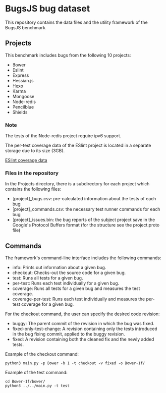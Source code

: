 # BugsJS bug dataset

This repository contains the data files and the utility framework of the BugsJS benchmark.

## Projects

This benchmark includes bugs from the following 10 projects:

* Bower
* Eslint
* Express
* Hessian.js
* Hexo
* Karma
* Mongoose
* Node-redis
* Pencilblue
* Shields

### Note

The tests of the Node-redis project require ipv6 support.

The per-test coverage data of the ESlint project is located in a separate storage due to its size (3GB).

[ESlint coverage data](https://www.inf.u-szeged.hu/~pgyimesi/bugsjs/Eslint.7z)


### Files in the repository

In the Projects directory, there is a subdirectory for each project which contains the following files:

* [project]\_bugs.csv: pre-calculated information about the tests of each bug
* [project]\_commands.csv: the necessary test runner commands for each bug
* [project]\_issues.bin: the bug reports of the subject project save in the Google's Protocol Buffers format (for the structure see the project.proto file)


## Commands

The framework's command-line interface includes the following commands:

* info: Prints out information about a given bug.
* checkout: Checks-out the source code for a given bug.
* test: Runs all tests for a given bug.
* per-test: Runs each test individually for a given bug.
* coverage: Runs all tests for a given bug and measures the test coverage.
* coverage-per-test: Runs each test individually and measures the per-test coverage for a given bug.

For the checkout command, the user can specify the desired code revision:

* buggy: The parent commit of the revision in which the bug was fixed.
* fixed-only-test-change: A revision containing only the tests introduced in the bug fixing commit, applied to the buggy revision.
* fixed: A revision containing both the cleaned fix and the newly added tests.

Example of the checkout command:

```
python3 main.py -p Bower -b 1 -t checkout -v fixed -o Bower-1f/
```

Example of the test command:

```
cd Bower-1f/bower/
python3 ../../main.py -t test
```
